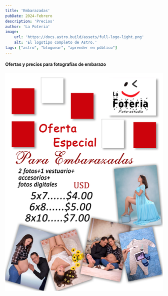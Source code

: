 ```yaml
---
title: 'Embarazadas'
pubDate: 2024-Febrero
description: 'Precios'
author: 'La Foteria'
image:
    url: 'https://docs.astro.build/assets/full-logo-light.png'
    alt: 'El logotipo completo de Astro.'
tags: ["astro", "bloguear", "aprender en público"]
---
```




#### Ofertas y precios para fotografías de embarazo

![fotos][path]

[path]: ../../../assets/ofertas/embarazadas.webp